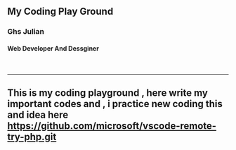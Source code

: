 ## My Coding Play Ground
### Ghs Julian 
#### Web Developer And Dessginer 

<br/>

---

This is my coding playground , here write my important codes and , i practice new coding this and idea here 
https://github.com/microsoft/vscode-remote-try-php.git
---